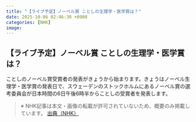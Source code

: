 ```yaml
---
title: "【ライブ予定】ノーベル賞 ことしの生理学・医学賞は？"
date: 2025-10-06 02:46:30 +0900
categories: [NHK]
image: 
---
```

## 【ライブ予定】ノーベル賞 ことしの生理学・医学賞は？

ことしのノーベル賞受賞者の発表がきょうから始まります。きょうはノーベル生理学・医学賞の発表日で、スウェーデンのストックホルムにあるノーベル賞の選考委員会が日本時間の6日午後6時半からことしの受賞者を発表します。

> ※ NHK記事は本文・画像の転載が許可されていないため、概要のみ掲載しています。
[出典（NHK）](http://www3.nhk.or.jp/news/html/20251006/k10014942061000.html)
